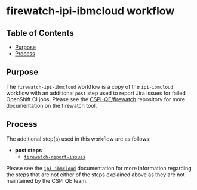 # firewatch-ipi-ibmcloud workflow<!-- omit from toc -->

## Table of Contents<!-- omit from toc -->

- [Purpose](#purpose)
- [Process](#process)

## Purpose

The `firewatch-ipi-ibmcloud` workflow is a copy of the `ipi-ibmcloud` workflow with an additional `post` step used to report Jira issues for failed OpenShift CI jobs. Please see the [CSPI-QE/firewatch](https://github.com/CSPI-QE/firewatch) repository for more documentation on the firewatch tool.

## Process

The additional step(s) used in this workflow are as follows:

- **post steps**
  - [`firewatch-report-issues`](../../report-issues/firewatch-report-issues-ref.yaml)

Please see the [`ipi-ibmcloud`](https://steps.ci.openshift.org/workflow/ipi-ibmcloud) documentation for more information regarding the steps that are not either of the steps explained above as they are not maintained by the CSPI QE team.